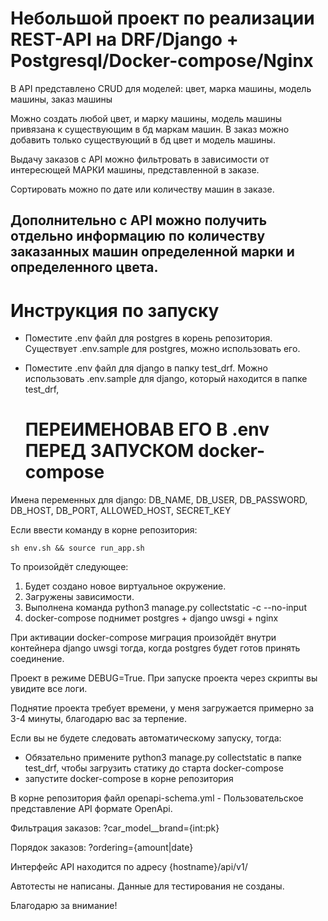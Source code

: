 # Небольшой проект по реализации REST-API на DRF/Django + Postgresql/Docker-compose/Nginx
В API представлено CRUD для моделей: цвет, марка машины, модель машины, заказ машины

Можно создать любой цвет, и марку машины, модель машины привязана к существующим в бд маркам машин. В заказ можно добавить только существующий в бд цвет и модель машины.

Выдачу заказов с API можно фильтровать в зависимости от интересющей МАРКИ машины, представленной в заказе.

Сортировать можно по дате или количеству машин в заказе.

Дополнительно с API можно получить отдельно информацию по количеству заказанных машин определенной марки и определенного цвета.
-----------------------------
# Инструкция по запуску

* Поместите .env файл для postgres в корень репозитория.
Существует .env.sample для postgres, можно использовать его.

* Поместите .env файл для django в папку test_drf. 
  Можно использовать .env.sample для django, который находится в папке test_drf,
  # ПЕРЕИМЕНОВАВ ЕГО В .env ПЕРЕД ЗАПУСКОМ docker-compose
Имена переменных для django: 
  DB_NAME, DB_USER, DB_PASSWORD, DB_HOST, DB_PORT, ALLOWED_HOST, SECRET_KEY

Если ввести команду в корне репозитория:

`sh env.sh && source run_app.sh`

То произойдёт следующее:
1. Будет создано новое виртуальное окружение.
2. Загружены зависимости.
3. Выполнена команда python3 manage.py collectstatic -c --no-input
4. docker-compose поднимет postgres + django uwsgi + nginx
 

При активации docker-compose миграция произойдёт внутри контейнера 
django uwsgi тогда, когда postgres будет готов принять соединение.

Проект в режиме DEBUG=True. При запуске проекта через скрипты вы увидите все логи.

Поднятие проекта требует времени, у меня загружается примерно за 3-4 минуты, 
благодарю вас за терпение.

Если вы не будете следовать автоматическому запуску, тогда:
 * Обязательно примените python3 manage.py collectstatic в папке test_drf, 
   чтобы загрузить статику до старта docker-compose
 * запустите docker-compose в корне репозитория

В корне репозитория файл openapi-schema.yml - Пользовательское представление API  формате OpenApi.

Фильтрация заказов: ?car_model__brand={int:pk}

Порядок заказов: ?ordering={amount|date}

Интерфейс API находится по адресу {hostname}/api/v1/

Автотесты не написаны. Данные для тестирования не созданы.

Благодарю за внимание!
